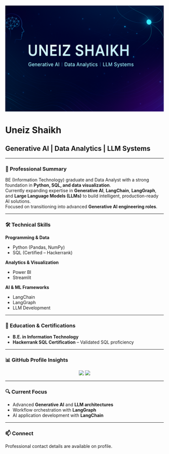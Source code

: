 ![logo](https://github.com/uneiz1103/uneiz1103/blob/main/Banner.png)
# Uneiz Shaikh

## Generative AI | Data Analytics | LLM Systems

---

### 🎯 Professional Summary
BE (Information Technology) graduate and Data Analyst with a strong foundation in **Python, SQL, and data visualization**.  
Currently expanding expertise in **Generative AI**, **LangChain**, **LangGraph**, and **Large Language Models (LLMs)** to build intelligent, production-ready AI solutions.  
Focused on transitioning into advanced **Generative AI engineering roles**.

---

### 🛠 Technical Skills

**Programming & Data**  
- Python (Pandas, NumPy)  
- SQL (Certified – Hackerrank)  

**Analytics & Visualization**  
- Power BI  
- Streamlit  

**AI & ML Frameworks**  
- LangChain  
- LangGraph  
- LLM Development  

---

### 📜 Education & Certifications
- **B.E. in Information Technology**  
- **Hackerrank SQL Certification** – Validated SQL proficiency  

---

### 📊 GitHub Profile Insights
<p align="center">
  <img src="https://github-readme-stats.vercel.app/api?username=uneiz1103&show_icons=true&theme=github_dark" height="160" />
  <img src="https://github-readme-stats.vercel.app/api/top-langs/?username=uneiz1103&layout=compact&theme=github_dark" height="160" />
</p>

---

### 🔍 Current Focus
- Advanced **Generative AI** and **LLM architectures**  
- Workflow orchestration with **LangGraph**  
- AI application development with **LangChain**  

---

### 📫 Connect
Professional contact details are available on profile.
